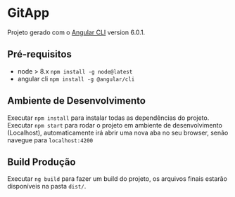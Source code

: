# GitApp

Projeto gerado com o [Angular CLI](https://github.com/angular/angular-cli) version 6.0.1.


## Pré-requisitos
- node > 8.x `npm install -g node@latest`
- angular cli `npm install -g @angular/cli`

## Ambiente de Desenvolvimento

Executar `npm install` para instalar todas as dependências do projeto.
Executar `npm start` para rodar o projeto em ambiente de desenvolvimento (Localhost), automaticamente irá abrir uma nova aba no seu browser, senão navegue para `localhost:4200`

## Build Produção

Executar `ng build` para fazer um build do projeto, os arquivos finais estarão disponíveis na pasta `dist/`.
